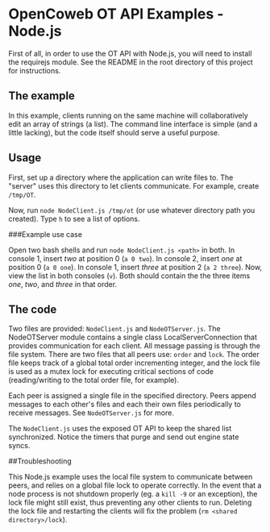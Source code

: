 
# OpenCoweb OT API Examples - Node.js

First of all, in order to use the OT API with Node.js, you will need to install
the requirejs module. See the README in the root directory of this project for
instructions.

## The example

In this example, clients running on the same machine will collaboratively edit
an array of strings (a list). The command line interface is simple (and a little
lacking), but the code itself should serve a useful purpose.

## Usage

First, set up a directory where the application can write files to. The "server" 
uses this directory to let clients communicate. For example, create `/tmp/OT`.

Now, run `node NodeClient.js /tmp/ot` (or use whatever directory path you
created). Type `h` to see a list of options.

###Example use case

Open two bash shells and run `node NodeClient.js <path>` in both. In console 1,
insert *two* at position 0 (`a 0 two`). In console 2, insert *one* at position
0 (`a 0 one`). In console 1, insert *three* at position 2 (`a 2 three`). Now,
view the list in both consoles (`v`). Both should contain the the three items
*one*, *two*, and *three* in that order.

## The code

Two files are provided: `NodeClient.js` and `NodeOTServer.js`. The NodeOTServer
module contains a single class LocalServerConnection that provides communication
for each client. All message passing is through the file system. There are two
files that all peers use: `order` and `lock`. The order file keeps track of a
global total order incrementing integer, and the lock file is used as a mutex
lock for executing critical sections of code (reading/writing to the total order
file, for example).

Each peer is assigned a single file in the specified directory. Peers append
messages to each other's files and each their own files periodically to receive
messages. See `NodeOTServer.js` for more.

The `NodeClient.js` uses the exposed OT API to keep the shared list
synchronized. Notice the timers that purge and send out engine state syncs.

##Troubleshooting

This Node.js example uses the local file system to communicate between peers,
and relies on a global file lock to operate correctly. In the event that a node
process is not shutdown properly (eg. a `kill -9` or an exception), the lock
file might still exist, thus preventing any other clients to run. Deleting the
lock file and restarting the clients will fix the problem
(`rm <shared directory>/lock`).

